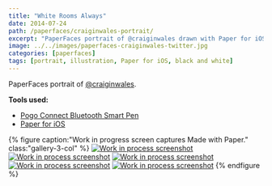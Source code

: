 ```yaml
---
title: "White Rooms Always"
date: 2014-07-24
path: /paperfaces/craiginwales-portrait/
excerpt: "PaperFaces portrait of @craiginwales drawn with Paper for iOS on an iPad."
image: ../../images/paperfaces-craiginwales-twitter.jpg
categories: [paperfaces]
tags: [portrait, illustration, Paper for iOS, black and white]
---
```


PaperFaces portrait of [@craiginwales](https://twitter.com/craiginwales).

**Tools used:**

- [Pogo Connect Bluetooth Smart Pen](https://www.amazon.com/gp/product/B009K448L4/ref=as_li_ss_tl?ie=UTF8&camp=1789&creative=390957&creativeASIN=B009K448L4&linkCode=as2&tag=mademist-20)
- [Paper for iOS](https://paper.bywetransfer.com/)

{% figure caption:"Work in progress screen captures Made with Paper." class:"gallery-3-col" %}
[![Work in process screenshot](../../images/paperfaces-craiginwales-process-1-600.jpg)](../../images/paperfaces-craiginwales-process-1-lg.jpg) [![Work in process screenshot](../../images/paperfaces-craiginwales-process-2-600.jpg)](../../images/paperfaces-craiginwales-process-2-lg.jpg) [![Work in process screenshot](../../images/paperfaces-craiginwales-process-3-600.jpg)](../../images/paperfaces-craiginwales-process-3-lg.jpg) [![Work in process screenshot](../../images/paperfaces-craiginwales-process-4-600.jpg)](../../images/paperfaces-craiginwales-process-4-lg.jpg) [![Work in process screenshot](../../images/paperfaces-craiginwales-process-5-600.jpg)](../../images/paperfaces-craiginwales-process-5-lg.jpg)
{% endfigure %}
